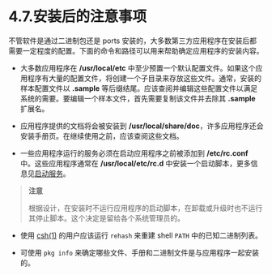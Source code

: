 # 4.7.安装后的注意事项

不管软件是通过二进制包还是 ports 安装的，大多数第三方应用程序在安装后都需要一定程度的配置。下面的命令和路径可以用来帮助确定应用程序的安装内容。

- 大多数应用程序在 **/usr/local/etc** 中至少预置一个默认配置文件。如果这个应用程序有大量的配置文件，将创建一个子目录来存放这些文件。通常，安装的样本配置文件以 **.sample** 等后缀结尾。应该查阅并编辑这些配置文件以满足系统的需要。要编辑一个样本文件，首先需要复制该文件并去除其 **.sample** 扩展名。

- 应用程序提供的文档将会被安装到 **/usr/local/share/doc**，许多应用程序还会安装手册页。在继续使用之前，应该查阅这些文档。

- 一些应用程序运行的服务必须在启动应用程序之前被添加到 **/etc/rc.conf** 中。这些应用程序通常在 **/usr/local/etc/rc.d** 中安装一个启动脚本，更多信息见[启动服务](https://docs.freebsd.org/en/books/handbook/config/index.html#configtuning-starting-services)。

>**注意**
>
>根据设计，在安装时不运行应用程序的启动脚本，在卸载或升级时也不运行其停止脚本。这个决定是留给各个系统管理员的。

- 使用 [csh(1)](https://www.freebsd.org/cgi/man.cgi?query=csh&sektion=1&format=html) 的用户应该运行 `rehash` 来重建 shell `PATH` 中的已知二进制列表。

- 可使用 `pkg info` 来确定哪些文件、手册和二进制文件是与应用程序一起安装的。
